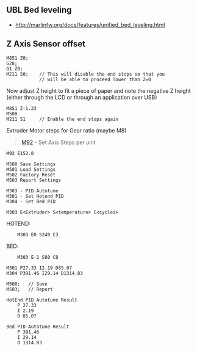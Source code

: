 
## UBL Bed leveling
- http://marlinfw.org/docs/features/unified_bed_leveling.html

## Z Axis Sensor offset
```
M851 Z0;
G28;
G1 Z0;
M211 S0;	// This will disable the end stops so that you 
         	// will be able to proceed lower than Z=0
```          

Now adjust Z height to fit a piece of paper and note the negative Z height
(either through the LCD or through an application over USB)
```
M851 Z-1.23
M500
M211 S1		// Enable the end stops again
```

Extruder Motor steps for Gear ratio (maybe M8)
> [M92](http://marlinfw.org/docs/gcode/M092.html) - Set Axis Steps per unit 
```
M92 E152.0
```


```
M500 Save Settings
M501 Load Settings
M502 Factory Reset
M503 Report Settings
```


```
M303 - PID Autotune
M301 - Set Hotend PID
M304 - Set Bed PID
```
```
M303 E<Extruder> S<temperature> C<cycles>
```
HOTEND:
```
	M303 E0 S240 C3
```
BED:
```
	M303 E-1 S80 C8
```

```
M301 P27.33 I2.19 D85.07
M304 P391.46 I29.14 D1314.83
```
```
M500;	// Save
M503;	// Report
```
```
HotEnd PID Autotune Result
	P 27.33
	I 2.19
	D 85.07
```
```
Bed PID Autotune Result
	P 391.46
	I 29.14
	D 1314.83
```
